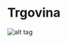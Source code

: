 # Trgovina


![alt tag](https://github.com/MarvinHerzog/Trgovina/blob/master/17886695_1267375259983724_1499460523_o.png)
